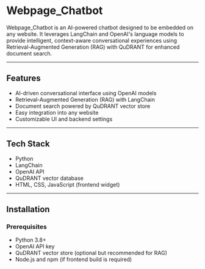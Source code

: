 # Webpage_Chatbot

Webpage_Chatbot is an AI-powered chatbot designed to be embedded on any website. It leverages LangChain and OpenAI's language models to provide intelligent, context-aware conversational experiences using Retrieval-Augmented Generation (RAG) with QuDRANT for enhanced document search.

---

## Features

- AI-driven conversational interface using OpenAI models
- Retrieval-Augmented Generation (RAG) with LangChain
- Document search powered by QuDRANT vector store
- Easy integration into any website
- Customizable UI and backend settings

---

## Tech Stack

- Python
- LangChain
- OpenAI API
- QuDRANT vector database
- HTML, CSS, JavaScript (frontend widget)

---

## Installation

### Prerequisites

- Python 3.8+
- OpenAI API key
- QuDRANT vector store (optional but recommended for RAG)
- Node.js and npm (if frontend build is required)
